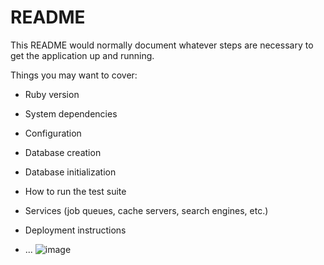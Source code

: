 # README

This README would normally document whatever steps are necessary to get the
application up and running.

Things you may want to cover:

* Ruby version

* System dependencies

* Configuration

* Database creation

* Database initialization

* How to run the test suite

* Services (job queues, cache servers, search engines, etc.)

* Deployment instructions

* ...
![image](https://user-images.githubusercontent.com/90573812/195771985-2e9cab46-0fea-4c30-8743-7895de11a42a.png)
